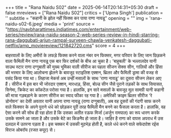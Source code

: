 +++
title = "Rana Naidu S02"
date = 2025-06-14T20:14:31+05:30
draft = false
mreviews = ["Rana Naidu S02"]
critics = ['Upma Singh']
publication = ''
subtitle = "कहानी के झोल नहीं  फिक्स कर पाया राणा नायडू"
opening = ""
img = 'rana-naidu-s02-6.jpeg'
media = 'print'
source = "https://navbharattimes.indiatimes.com/entertainment/web-series/review/rana-naidu-season-2-web-series-review-in-hindi-starring-rana-daggubati-arjun-rampal-surveen-chawla-venkatesh-daggubati-netflix/amp_moviereview/121842720.cms"
score = 4
+++

बाहरवालों के लिए अमीरों के लफड़े फिक्स करने वाला नंबर वन फिक्सर, मगर परिवार के लिए जान छिड़कने वाला फैमिली मैन राणा नायडू एक बार फिर दर्शकों के बीच आ चुका है। 'बाहुबली' के भल्लालदेव यानी साउथ स्टार राणा दग्गुबाती की मुख्य भूमिका वाली सीरीज का पहला सीजन सेक्स सीन, गालियों और हिंसा की भरमार के लिए आलोचना झेलने के बावजूद स्टाइलिश एक्शन, थ्रिलर और फैमिली ड्रामा की वजह से पसंद किया गया था। लिहाजा मेकर्स अब उन्हीं मसालों के साथ 'राणा नायडू' का दूसरा सीजन लेकर आए हैं। सीरीज में इस बार भी जोरदार एक्शन, मारधाड़, हिंसा, बोल्ड सीन जैसे पुराने तड़कों के साथ सियासत, सिनेमा, क्रिकेट का कॉकटेल परोसा गया है। हालांकि, इन सारे मसालों के बावजूद मूल सामग्री यानी कहानी की मात्रा गड़बड़ाने के कारण सीरीज का स्वाद फीका रह गया है। अमेरिकी क्राइम थ्रिलर सीरीज 'रे डोनोवन' का देसी अवतार यानी अपना राणा नायडू (राणा दग्गुबाती), अब वह दूसरों की गंदगी साफ करने वाले फिक्सर के अपने पुराने धंधे को छोड़कर पूरी तरह फैमिली मैन बनने का फैसला करता है। हालांकि, वह ऐसा करने की सोच ही रहा होता है कि उसका अतीत रऊफ मिर्जा (अर्जुन रामपाल) का रूप धारण करके उसके सामने आ जाता है और उसके बेटे का किडनैप हो जाता है। जाहिर है राणा को वापस अपराध में उस दलदल में उतरना पड़ता है। इस चक्कर में उसकी मुठभेड़ होती है, काले धंधे करने वाले सफेदपोश रईस विराज ओबरॉय (रजत कपूर) से।
